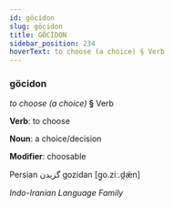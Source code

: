 ```yaml
---
id: göcidon
slug: göcidon
title: GÖCİDON
sidebar_position: 234
hoverText: to choose (a choice) § Verb
---
```


### göcidon

*to choose (a choice)* **§** Verb

**Verb**: to choose

**Noun**: a choice/decision

**Modifier**: choosable

Persian گزیدن gozidan [ɡ̥o.ziː.d̪ǽn]

*Indo-Iranian Language Family*